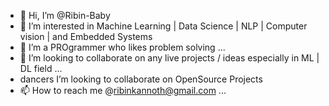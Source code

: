 - 👋 Hi, I’m @Ribin-Baby
- 👀 I’m interested in Machine Learning | Data Science | NLP | Computer vision | and Embedded Systems
- 🌱 I’m a PROgrammer who likes problem solving ...
- 💞️ I’m looking to collaborate on any live projects / ideas especially in ML | DL field ...
- dancers I’m looking to collaborate on OpenSource Projects
- 📫 How to reach me @ribinkannoth@gmail.com ...

<!---
Ribin-Baby/Ribin-Baby is a ✨ special ✨ repository because its `README.md` (this file) appears on your GitHub profile.
You can click the Preview link to take a look at your changes.
--->
